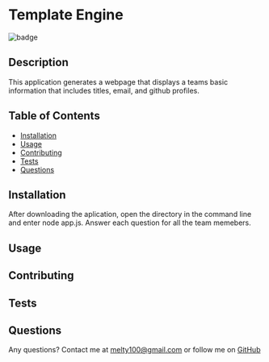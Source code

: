 # Template Engine
![badge](https://img.shields.io/badge/license-BSD-green)
## Description
This application generates a webpage that displays a teams basic information that includes titles, email, and github profiles.
## Table of Contents
<!--ts-->
* [Installation](#Installation)
* [Usage](#Usage)
* [Contributing](#Contributing)
* [Tests](#Contributing)
* [Questions](#Questions)
<!--te-->
## Installation
After downloading the aplication, open the directory in the command line and enter node app.js. Answer each question for all the team memebers.
## Usage

## Contributing

## Tests

## Questions
Any questions? Contact me at melty100@gmail.com or follow me on [GitHub](https://github.com/melty100)